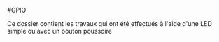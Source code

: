 #GPIO

Ce dossier contient les travaux qui ont été effectués à l'aide d'une LED simple ou avec un bouton poussoire
